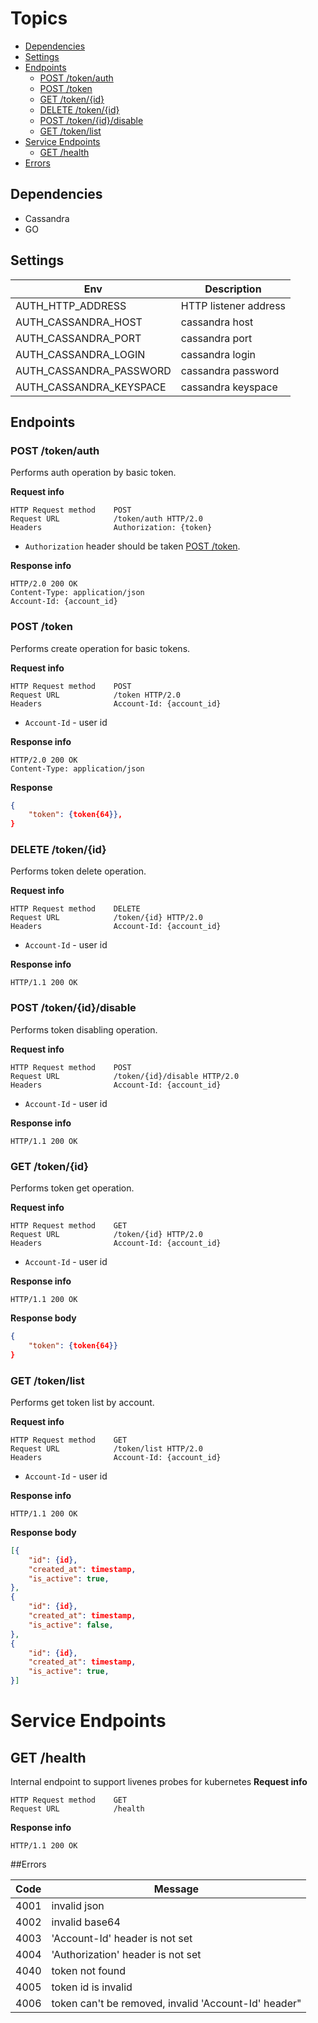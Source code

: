 # Topics
* [Dependencies](#dependencies)
* [Settings](#settings)
* [Endpoints](#endpoints)
    * [POST /token/auth](#post-tokenauth)
    * [POST /token](#post-token)
    * [GET /token/{id}](#get-tokenid)
    * [DELETE /token/{id}](#delete-tokenid)
    * [POST /token/{id}/disable](#post-tokeniddisable)
    * [GET /token/list](#get-tokenlist)
* [Service Endpoints](#service-endpoints)
    * [GET /health](#get-health)
* [Errors](#errors)

## Dependencies
* Cassandra
* GO

## Settings
 Env                     | Description
-------------------------|-----------------------------------
 AUTH_HTTP_ADDRESS       | HTTP listener address
 AUTH_CASSANDRA_HOST     | cassandra host
 AUTH_CASSANDRA_PORT     | cassandra port
 AUTH_CASSANDRA_LOGIN    | cassandra login
 AUTH_CASSANDRA_PASSWORD | cassandra password
 AUTH_CASSANDRA_KEYSPACE | cassandra keyspace

## Endpoints
### POST /token/auth
Performs auth operation by basic token.

**Request info**

```
HTTP Request method    POST
Request URL            /token/auth HTTP/2.0
Headers                Authorization: {token}
```

- `Authorization` header should be taken [POST /token](#post-token).

**Response info**
```
HTTP/2.0 200 OK
Content-Type: application/json
Account-Id: {account_id}
```

### POST /token
Performs create operation for basic tokens.

**Request info**

```
HTTP Request method    POST
Request URL            /token HTTP/2.0
Headers                Account-Id: {account_id}
```

- `Account-Id` - user id

**Response info**
```
HTTP/2.0 200 OK
Content-Type: application/json
```

**Response**
```json
{
    "token": {token{64}},
}
```

### DELETE /token/{id}
Performs token delete operation.

**Request info**

```
HTTP Request method    DELETE
Request URL            /token/{id} HTTP/2.0
Headers                Account-Id: {account_id}
```

- `Account-Id` - user id

**Response info**
```
HTTP/1.1 200 OK
```

### POST /token/{id}/disable
Performs token disabling operation.

**Request info**

```
HTTP Request method    POST
Request URL            /token/{id}/disable HTTP/2.0
Headers                Account-Id: {account_id}
```

- `Account-Id` - user id

**Response info**
```
HTTP/1.1 200 OK
```

### GET /token/{id}
Performs token get operation.

**Request info**

```
HTTP Request method    GET
Request URL            /token/{id} HTTP/2.0
Headers                Account-Id: {account_id}
```

- `Account-Id` - user id

**Response info**
```
HTTP/1.1 200 OK
```

**Response body**
```json
{
    "token": {token{64}}
}
```

### GET /token/list
Performs get token list by account.

**Request info**

```
HTTP Request method    GET
Request URL            /token/list HTTP/2.0
Headers                Account-Id: {account_id}
```

- `Account-Id` - user id

**Response info**
```
HTTP/1.1 200 OK
```

**Response body**
```json
[{
    "id": {id},
    "created_at": timestamp,
    "is_active": true,
},
{
    "id": {id},
    "created_at": timestamp,
    "is_active": false,
},
{
    "id": {id},
    "created_at": timestamp,
    "is_active": true,
}]
```

# Service Endpoints
## GET /health
Internal endpoint to support livenes probes for kubernetes 
**Request info**

```
HTTP Request method    GET
Request URL            /health
```

**Response info**
```
HTTP/1.1 200 OK
```

##Errors

 Code     | Message
----------|-------------------------------------------------------------------------------------------
 4001     | invalid json
 4002     | invalid base64
 4003     | 'Account-Id' header is not set
 4004     | 'Authorization' header is not set
 4040     | token not found
 4005     | token id is invalid
 4006     | token can't be removed, invalid 'Account-Id' header"
